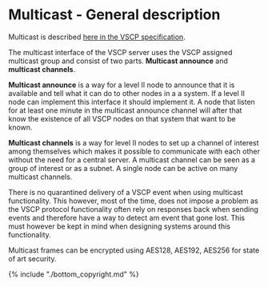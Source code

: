 # Multicast - General description

Multicast is described [here in the VSCP specification](https://grodansparadis.gitbooks.io/the-vscp-specification/vscp_multicast.html).

The multicast interface of the VSCP server uses the VSCP assigned multicast group and consist of two parts. **Multicast announce** and **multicast channels**.

**Multicast announce** is a way for a level II node to announce that it is available and tell what it can do to other nodes in a a system. If a level II node can implement this interface it should implement it. A node that listen for at least one minute in the multicast announce channel will after that know the existence of all VSCP nodes on that system that want to be known.

**Multicast channels** is a way for level II nodes to set up a channel of interest among themselves which makes it possible to communicate with each other without the need for a central server. A multicast channel can be seen as a group of interest or as a subnet. A single node can be active on many multicast channels.

There is no quarantined delivery of a VSCP event when using multicast functionality. This however, most of the time, does not impose a problem as the VSCP protocol functionality often rely on responses back when sending events and therefore have a way to detect am event that gone lost. This must however be kept in mind when designing systems around this functionality.


Multicast frames can be encrypted using AES128, AES192, AES256 for state of art security.

{% include "./bottom_copyright.md" %}
